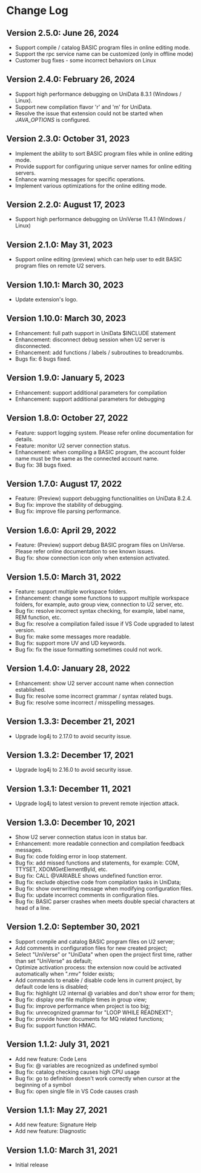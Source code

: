 # Change Log

## Version 2.5.0: June 26, 2024

 - Support compile / catalog BASIC program files in online editing mode.
 - Support the rpc service name can be customized (only in offline mode)
 - Customer bug fixes - some incorrect behaviors on Linux

## Version 2.4.0: February 26, 2024

 - Support high performance  debugging on UniData 8.3.1 (Windows / Linux).
 - Support new compilation flavor 'r' and 'm' for UniData.
 - Resolve the issue that extension could not be started when _JAVA_OPTIONS_ is configured.

## Version 2.3.0: October 31, 2023

 - Implement the ability to sort BASIC program files while in online editing mode.
 - Provide support for configuring unique server names for online editing servers.
 - Enhance warning messages for specific operations.
 - Implement various optimizations for the online editing mode.

## Version 2.2.0: August 17, 2023

- Support high performance debugging on UniVerse 11.4.1 (Windows / Linux)

## Version 2.1.0: May 31, 2023

- Support online editing (preview) which can help user to edit BASIC program files on remote U2 servers.

## Version 1.10.1: March 30, 2023

- Update extension's logo.

## Version 1.10.0: March 30, 2023

 - Enhancement: full path support in UniData $INCLUDE statement
 - Enhancement: disconnect debug session when U2 server is disconnected.
 - Enhancement: add functions / labels / subroutines to breadcrumbs.
 - Bugs fix: 6 bugs fixed.

## Version 1.9.0: January 5, 2023

 - Enhancement: support additional parameters for compilation
 - Enhancement: support additional parameters for debugging

## Version 1.8.0: October 27, 2022

- Feature: support logging system. Please refer online documentation for details.
- Feature: monitor U2 server connection status.
- Enhancement: when compiling a BASIC program, the account folder name must be the same as the connected account name.
- Bug fix: 38 bugs fixed.

## Version 1.7.0: August 17, 2022

- Feature: (Preview) support debugging functionalities on UniData 8.2.4. 
- Bug fix: improve the stability of debugging.
- Bug fix: improve file parsing performance.

## Version 1.6.0: April 29, 2022

- Feature: (Preview) support debug BASIC program files on UniVerse. Please refer online documentation to see known issues.
- Bug fix: show connection icon only when extension activated. 

## Version 1.5.0: March 31, 2022

- Feature: support multiple workspace folders.
- Enhancement: change some functions to support multiple workspace folders, for example, auto group view, connection to U2 server, etc.
- Bug fix: resolve incorrect syntax checking, for example, label name, REM function, etc.
- Bug fix: resolve a compilation failed issue if VS Code upgraded to latest version.
- Bug fix: make some messages more readable.
- Bug fix: support more UV and UD keywords.
- Bug fix: fix the issue formatting sometimes could not work.

## Version 1.4.0: January 28, 2022

- Enhancement: show U2 server account name when connection established.
- Bug fix: resolve some incorrect grammar / syntax related bugs.
- Bug fix: resolve some incorrect / misspelling messages.

## Version 1.3.3: December 21, 2021

- Upgrade log4j to 2.17.0 to avoid security issue.

## Version 1.3.2: December 17, 2021

- Upgrade log4j to 2.16.0 to avoid security issue.

## Version 1.3.1: December 11, 2021

- Upgrade log4j to latest version to prevent remote injection attack.

## Version 1.3.0: December 10, 2021

- Show U2 server connection status icon in status bar.
- Enhancement: more readable connection and compilation feedback messages.
- Bug fix: code folding error in loop statement.
- Bug fix: add missed functions and statements, for example: COM, TTYSET, XDOMGetElementById, etc.
- Bug fix: CALL @VARIABLE shows undefined function error.
- Bug fix: exclude objective code from compilation tasks in UniData;
- Bug fix: show overwriting message when modifying configuration files.
- Bug fix: update incorrect comments in configuration files.
- Bug fix: BASIC parser crashes when meets double special characters at head of a line.

## Version 1.2.0: September 30, 2021

- Support compile and catalog BASIC program files on U2 server;
- Add comments in configuration files for new created project;
- Select "UniVerse" or "UniData" when open the project first time, rather than set "UniVerse" as default;
- Optimize activation process: the extension now could be activated automatically when ".rmv" folder exists;
- Add commands to enable / disable code lens in current project, by default code lens is disabled;
- Bug fix: highlight U2 internal @ variables and don't show error for them;
- Bug fix: display one file multiple times in group view;
- Bug fix: improve performance when project is too big;
- Bug fix: unrecognized grammar for "LOOP WHILE READNEXT";
- Bug fix: provide hover documents for MQ related functions;
- Bug fix: support function HMAC.

## Version 1.1.2: July 31, 2021

- Add new feature: Code Lens
- Bug fix: @ variables are recognized as undefined symbol
- Bug fix: catalog checking causes high CPU usage
- Bug fix: go to definition doesn't work correctly when cursor at the beginning of a symbol
- Bug fix: open single file in VS Code causes crash

## Version 1.1.1: May 27, 2021

- Add new feature: Signature Help
- Add new feature: Diagnostic

## Version 1.1.0: March 31, 2021

- Initial release
